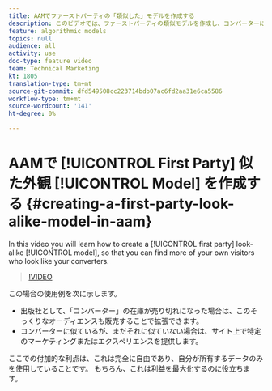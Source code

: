 ```yaml
---
title: AAMでファーストパーティの「類似した」モデルを作成する
description: このビデオでは、ファーストパーティの類似モデルを作成し、コンバーターに似た独自の訪問者をさらに見つける方法を学びます。
feature: algorithmic models
topics: null
audience: all
activity: use
doc-type: feature video
team: Technical Marketing
kt: 1805
translation-type: tm+mt
source-git-commit: dfd549508cc223714bdb07ac6fd2aa31e6ca5586
workflow-type: tm+mt
source-wordcount: '141'
ht-degree: 0%

---
```



# AAMで [!UICONTROL First Party] 似た外観 [!UICONTROL Model] を作成する {#creating-a-first-party-look-alike-model-in-aam}

In this video you will learn how to create a [!UICONTROL first party] look-alike [!UICONTROL model], so that you can find more of your own visitors who look like your converters.

>[!VIDEO](https://video.tv.adobe.com/v/23504/?quality=12)

この場合の使用例を次に示します。

* 出版社として、「コンバーター」の在庫が売り切れになった場合は、このそっくりなオーディエンスも販売することで拡張できます。
* コンバーターに似ているが、まだそれに似ていない場合は、サイト上で特定のマーケティングまたはエクスペリエンスを提供します。

ここでの付加的な利点は、これは完全に自由であり、自分が所有するデータのみを使用していることです。 もちろん、これは利益を最大化するのに役立ちます。
